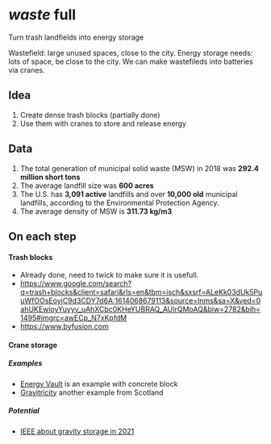# *waste* full
Turn trash landfields into energy storage

Wastefield: large unused spaces, close to the city.
Energy storage needs: lots of space, be close to the city.
We can make wastefileds into batteries via cranes.


## Idea
1. Create dense trash blocks (partially done)
2. Use them with cranes to store and release energy


## Data
1. The total generation of municipal solid waste (MSW) in 2018 was **292.4 million short tons**
2. The average landfill size was **600 acres**
3. The U.S. has **3,091 active** landfills and over **10,000 old** municipal landfills, according to the Environmental Protection Agency.
4. The average density of MSW is **311.73 kg/m3**


## On each step
#### Trash blocks
- Already done, need to twick to make sure it is usefull.
- https://www.google.com/search?q=trash+blocks&client=safari&rls=en&tbm=isch&sxsrf=ALeKk03dUk5PuuWfOOsEoyjC9d3CDY7d6A:1614068679113&source=lnms&sa=X&ved=0ahUKEwioyYuyyv_uAhXCbc0KHeYUBRAQ_AUIrQMoAQ&biw=2782&bih=1495#imgrc=awECp_N7xKpfdM
- https://www.byfusion.com


#### Crane storage
##### Examples
- [Energy Vault](https://energyvault.com) is an example with concrete block
- [Gravitricity](https://gravitricity.com/#about) another example from Scotland

##### Potential
- [IEEE about gravity storage in 2021](https://spectrum.ieee.org/energy/batteries-storage/gravity-energy-storage-will-show-its-potential-in-2021)
